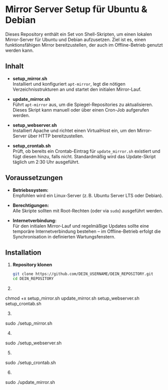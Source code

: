 # Mirror Server Setup für Ubuntu & Debian

Dieses Repository enthält ein Set von Shell-Skripten, um einen lokalen Mirror-Server für Ubuntu und Debian aufzusetzen. Ziel ist es, einen funktionsfähigen Mirror bereitzustellen, der auch im Offline-Betrieb genutzt werden kann.

## Inhalt

- **setup_mirror.sh**  
  Installiert und konfiguriert `apt-mirror`, legt die nötigen Verzeichnisstrukturen an und startet den initialen Mirror-Lauf.

- **update_mirror.sh**  
  Führt `apt-mirror` aus, um die Spiegel-Repositories zu aktualisieren. Dieses Skript kann manuell oder über einen Cron-Job aufgerufen werden.

- **setup_webserver.sh**  
  Installiert Apache und richtet einen VirtualHost ein, um den Mirror-Server über HTTP bereitzustellen.

- **setup_crontab.sh**  
  Prüft, ob bereits ein Crontab-Eintrag für `update_mirror.sh` existiert und fügt diesen hinzu, falls nicht. Standardmäßig wird das Update-Skript täglich um 2:30 Uhr ausgeführt.

## Voraussetzungen

- **Betriebssystem:**  
  Empfohlen wird ein Linux-Server (z. B. Ubuntu Server LTS oder Debian).

- **Berechtigungen:**  
  Alle Skripte sollten mit Root-Rechten (oder via `sudo`) ausgeführt werden.

- **Internetverbindung:**  
  Für den initialen Mirror-Lauf und regelmäßige Updates sollte eine temporäre Internetverbindung bestehen – im Offline-Betrieb erfolgt die Synchronisation in definierten Wartungsfenstern.

## Installation

1. **Repository klonen**

   ```bash
   git clone https://github.com/DEIN_USERNAME/DEIN_REPOSITORY.git
   cd DEIN_REPOSITORY

2.
chmod +x setup_mirror.sh update_mirror.sh setup_webserver.sh setup_crontab.sh

3.
sudo ./setup_mirror.sh

4.
sudo ./setup_webserver.sh

5.
sudo ./setup_crontab.sh

6.
sudo ./update_mirror.sh
